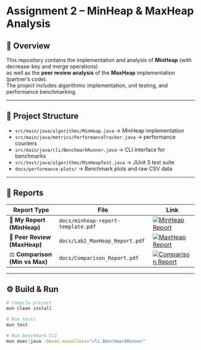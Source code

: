 # Assignment 2 – MinHeap & MaxHeap Analysis

## 📌 Overview
This repository contains the implementation and analysis of **MinHeap** (with decrease-key and merge operations)  
as well as the **peer review analysis** of the **MaxHeap** implementation (partner’s code).  
The project includes algorithmic implementation, unit testing, and performance benchmarking.

---

## 📂 Project Structure
- `src/main/java/algorithms/MinHeap.java` → MinHeap implementation
- `src/main/java/metrics/PerformanceTracker.java` → performance counters
- `src/main/java/cli/BenchmarkRunner.java` → CLI interface for benchmarks
- `src/test/java/algorithms/MinHeapTest.java` → JUnit 5 test suite
- `docs/performance-plots/` → Benchmark plots and raw CSV data

---

## 📑 Reports

| Report Type       | File                               | Link                                                                                                                                             |
|-------------------|------------------------------------|--------------------------------------------------------------------------------------------------------------------------------------------------|
| 📝 **My Report (MinHeap)** | `docs/minheap-report-template.pdf` | [![MinHeap Report](https://img.shields.io/badge/View_Report-blue?style=for-the-badge&logo=adobeacrobatreader)](docs/minheap-report-template.pdf) |
| 🔎 **Peer Review (MaxHeap)** | `docs/Lab2_MaxHeap_Report.pdf`     | [![MaxHeap Report](https://img.shields.io/badge/View_Report-green?style=for-the-badge&logo=adobeacrobatreader)](docs/Lab2_MaxHeap_Report.pdf)    |
| ⚖️ **Comparison (Min vs Max)** | `docs/Comparison_Report.pdf`       | [![Comparison Report](https://img.shields.io/badge/View_Report-orange?style=for-the-badge&logo=adobeacrobatreader)](docs/Comparison_Report.pdf)  |

---

## ⚙️ Build & Run
```bash
# Compile project
mvn clean install

# Run tests
mvn test

# Run benchmark CLI
mvn exec:java -Dexec.mainClass="cli.BenchmarkRunner"
